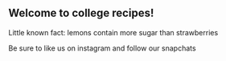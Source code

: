 ## Welcome to college recipes!
Little known fact: lemons contain more sugar than strawberries

Be sure to like us on instagram and follow our snapchats
